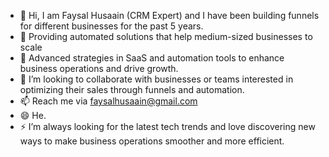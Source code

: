 - 👋 Hi, I am Faysal Husaain (CRM Expert) and I have been building funnels for different businesses for the past 5 years.
- 👀 Providing automated solutions that help medium-sized businesses to scale
- 🌱 Advanced strategies in SaaS and automation tools to enhance business operations and drive growth.
- 💞️  I’m looking to collaborate with businesses or teams interested in optimizing their sales through funnels and automation.
- 📫 Reach me via faysalhusaain@gmail.com
- 😄 He.
- ⚡  I’m always looking for the latest tech trends and love discovering new ways to make business operations smoother and more efficient.

<!---
FaysalHusaain/FaysalHusaain is a ✨ special ✨ repository because its `README.md` (this file) appears on your GitHub profile.
You can click the Preview link to take a look at your changes.
--->
